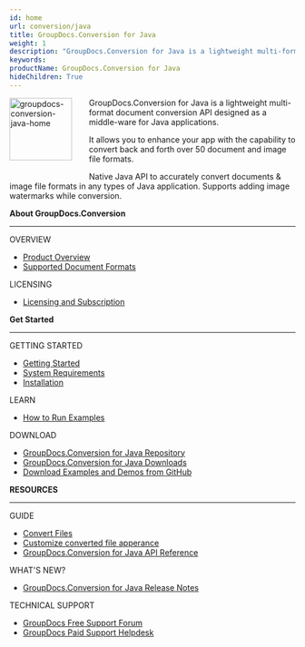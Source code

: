 ```yaml
---
id: home
url: conversion/java
title: GroupDocs.Conversion for Java
weight: 1
description: "GroupDocs.Conversion for Java is a lightweight multi-format document conversion API designed as a middle-ware for Java applications."
keywords: 
productName: GroupDocs.Conversion for Java
hideChildren: True
---
```

<img src="conversion/java/images/home.png" alt="groupdocs-conversion-java-home" align="left" style="width:110px; margin: 0 30px 30px 0"/>

GroupDocs.Conversion for Java is a lightweight multi-format document conversion API designed as a middle-ware for Java applications.  
  
It allows you to enhance your app with the capability to convert back and forth over 50 document and image file formats.  
  
Native Java API to accurately convert documents & image file formats in any types of Java application. Supports adding image watermarks while conversion.

<div class="row">
	<div class="col-md-4">
		<p><b>About GroupDocs.Conversion</b></p>
			<hr><p>OVERVIEW</p></hr>
			<ul>
				<li><a href='{{< ref "product-overview" >}}'>Product Overview</a></li>
				<li><a href='{{< ref "conversion/java/getting-started/supported-document-formats.md" >}}'>Supported Document Formats</a></li>
			</ul>
			<p>LICENSING</p>
			<ul>
                <li><a href='{{< ref "conversion/java/getting-started/licensing-and-subscription.md" >}}'>Licensing and Subscription</a></li>
			</ul>
	</div>
	<div class="col-md-4">
		<p><b>Get Started</b></p>
			<hr><p>GETTING STARTED</p></hr>
			<ul>
				<li><a href='{{< ref "conversion/java/getting-started" >}}'>Getting Started</a></li>
				<li><a href='{{< ref "conversion/java/getting-started/system-requirements.md" >}}'>System Requirements</a></li>
				<li><a href='{{< ref "conversion/java/getting-started/installation.md" >}}'>Installation</a></li>
			</ul>
			<p>LEARN</p>
			<ul>
				<li><a href='{{< ref "conversion/java/getting-started/how-to-run.md" >}}'>How to Run Examples</a></li>
			</ul>
			<p>DOWNLOAD</p>
			<ul>
				<li><a href="https://repository.groupdocs.com/webapp/#/artifacts/browse/tree/General/repo/com/groupdocs/groupdocs-conversion">GroupDocs.Conversion for Java Repository</a></li>
				</li><li><a href="https://downloads.groupdocs.com/conversion/java">GroupDocs.Conversion for Java Downloads</a></li>
				<li><a href="https://github.com/groupdocs-conversion/GroupDocs.Conversion-for-Java">Download Examples and Demos from GitHub</a></li>
			</ul>
	</div>
	<div class="col-md-4">
		<p><b>RESOURCES</b></p>
			<hr><p>GUIDE</p></hr>
			<ul>
				<li><a href='{{< ref "conversion/java/developer-guide/basic-usage/convert-document" >}}'>Convert Files</a></li>
				<li><a href='{{< ref "conversion/java/developer-guide/advanced-usage/converting/conversion-options-by-document-family" >}}'>Customize converted file apperance</a></li>	
				<li><a href="https://apireference.groupdocs.com/conversion/java">GroupDocs.Conversion for Java API Reference</a></li>
			</ul>
			<p>WHAT'S NEW?</p>
			<ul>
				<li><a href='{{< ref "conversion/java/release-notes" >}}'>GroupDocs.Conversion for Java Release Notes</a></li>
			</ul>
			<p>TECHNICAL SUPPORT</p>
			<ul>
				<li><a href="https://forum.groupdocs.com/">GroupDocs Free Support Forum</a></li>
				<li><a href="https://helpdesk.groupdocs.com/">GroupDocs Paid Support Helpdesk</a></li>
			</ul>
	</div>
</div>